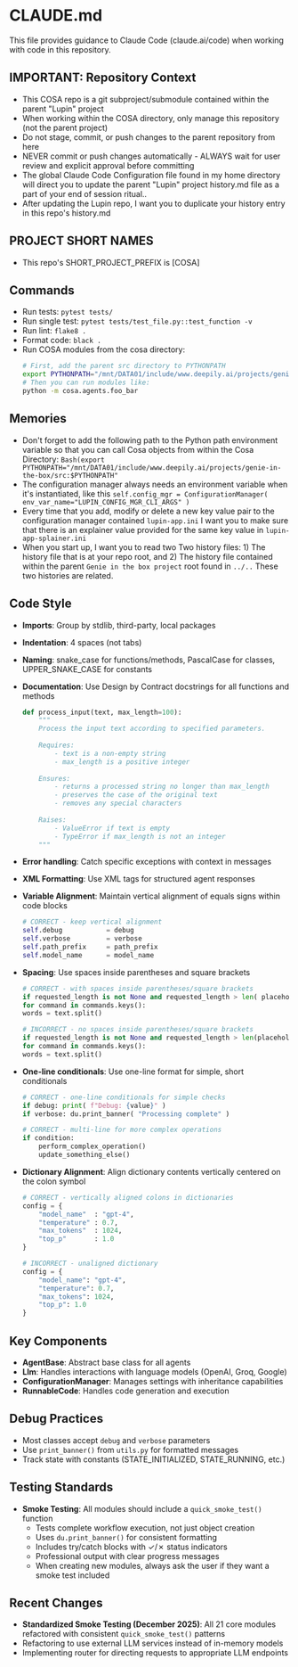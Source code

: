 # CLAUDE.md

This file provides guidance to Claude Code (claude.ai/code) when working with code in this repository.

## IMPORTANT: Repository Context
- This COSA repo is a git subproject/submodule contained within the parent "Lupin" project
- When working within the COSA directory, only manage this repository (not the parent project)
- Do not stage, commit, or push changes to the parent repository from here
- NEVER commit or push changes automatically - ALWAYS wait for user review and explicit approval before committing
- The global Claude Code Configuration file found in my home directory will direct you to update the parent "Lupin" project history.md file as a part of your end of session ritual..
- After updating the Lupin repo, I want you to duplicate your history entry in this repo's history.md

## PROJECT SHORT NAMES
- This repo's SHORT_PROJECT_PREFIX is [COSA]

## Commands
- Run tests: `pytest tests/`
- Run single test: `pytest tests/test_file.py::test_function -v`
- Run lint: `flake8 .`
- Format code: `black .`
- Run COSA modules from the cosa directory:
  ```bash
  # First, add the parent src directory to PYTHONPATH
  export PYTHONPATH="/mnt/DATA01/include/www.deepily.ai/projects/genie-in-the-box/src:$PYTHONPATH"
  # Then you can run modules like:
  python -m cosa.agents.foo_bar
  ```

## Memories
- Don't forget to add the following path to the Python path environment variable so that you can call Cosa objects from within the Cosa Directory: `Bash(export PYTHONPATH="/mnt/DATA01/include/www.deepily.ai/projects/genie-in-the-box/src:$PYTHONPATH"`
- The configuration manager always needs an environment variable when it's instantiated, like this `self.config_mgr = ConfigurationManager( env_var_name="LUPIN_CONFIG_MGR_CLI_ARGS" )`
- Every time that you add, modify or delete a new key value pair to the configuration manager contained `lupin-app.ini` I want you to make sure that there is an explainer value provided for the same key value in `lupin-app-splainer.ini`
- When you start up, I want you to read two Two history files: 1) The history file that is at your repo root, and 2) The history file contained within the parent `Genie in the box project` root found in `../..` These two histories are related.

## Code Style
- **Imports**: Group by stdlib, third-party, local packages
- **Indentation**: 4 spaces (not tabs)
- **Naming**: snake_case for functions/methods, PascalCase for classes, UPPER_SNAKE_CASE for constants
- **Documentation**: Use Design by Contract docstrings for all functions and methods
  ```python
  def process_input(text, max_length=100):
      """
      Process the input text according to specified parameters.
      
      Requires:
          - text is a non-empty string
          - max_length is a positive integer
          
      Ensures:
          - returns a processed string no longer than max_length
          - preserves the case of the original text
          - removes any special characters
          
      Raises:
          - ValueError if text is empty
          - TypeError if max_length is not an integer
      """
  ```
- **Error handling**: Catch specific exceptions with context in messages
- **XML Formatting**: Use XML tags for structured agent responses
- **Variable Alignment**: Maintain vertical alignment of equals signs within code blocks
  ```python
  # CORRECT - keep vertical alignment
  self.debug           = debug
  self.verbose         = verbose
  self.path_prefix     = path_prefix
  self.model_name      = model_name
  ```
- **Spacing**: Use spaces inside parentheses and square brackets
  ```python
  # CORRECT - with spaces inside parentheses/square brackets
  if requested_length is not None and requested_length > len( placeholders ):
  for command in commands.keys():
  words = text.split()
  
  # INCORRECT - no spaces inside parentheses/square brackets
  if requested_length is not None and requested_length > len(placeholders):
  for command in commands.keys():
  words = text.split()
  ```
  
- **One-line conditionals**: Use one-line format for simple, short conditionals
  ```python
  # CORRECT - one-line conditionals for simple checks
  if debug: print( f"Debug: {value}" )
  if verbose: du.print_banner( "Processing complete" )
  
  # CORRECT - multi-line for more complex operations
  if condition:
      perform_complex_operation()
      update_something_else()
  ```
- **Dictionary Alignment**: Align dictionary contents vertically centered on the colon symbol
  ```python
  # CORRECT - vertically aligned colons in dictionaries
  config = {
      "model_name"  : "gpt-4",
      "temperature" : 0.7,
      "max_tokens"  : 1024,
      "top_p"       : 1.0
  }
  
  # INCORRECT - unaligned dictionary
  config = {
      "model_name": "gpt-4",
      "temperature": 0.7,
      "max_tokens": 1024,
      "top_p": 1.0
  }
  ```

## Key Components
- **AgentBase**: Abstract base class for all agents
- **Llm**: Handles interactions with language models (OpenAI, Groq, Google)
- **ConfigurationManager**: Manages settings with inheritance capabilities
- **RunnableCode**: Handles code generation and execution

## Debug Practices
- Most classes accept `debug` and `verbose` parameters
- Use `print_banner()` from `utils.py` for formatted messages
- Track state with constants (STATE_INITIALIZED, STATE_RUNNING, etc.)

## Testing Standards
- **Smoke Testing**: All modules should include a `quick_smoke_test()` function
  - Tests complete workflow execution, not just object creation
  - Uses `du.print_banner()` for consistent formatting
  - Includes try/catch blocks with ✓/✗ status indicators
  - Professional output with clear progress messages
  - When creating new modules, always ask the user if they want a smoke test included

## Recent Changes
- **Standardized Smoke Testing (December 2025)**: All 21 core modules refactored with consistent `quick_smoke_test()` patterns
- Refactoring to use external LLM services instead of in-memory models
- Implementing router for directing requests to appropriate LLM endpoints
